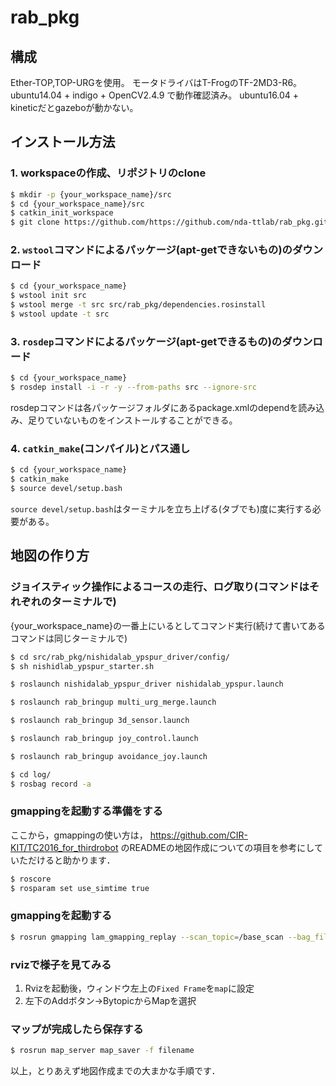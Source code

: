 # rab_pkg
## 構成
Ether-TOP,TOP-URGを使用。
モータドライバはT-FrogのTF-2MD3-R6。
ubuntu14.04 + indigo + OpenCV2.4.9 で動作確認済み。
ubuntu16.04 + kineticだとgazeboが動かない。

## インストール方法
### 1. workspaceの作成、リポジトリのclone
```bash
$ mkdir -p {your_workspace_name}/src
$ cd {your_workspace_name}/src
$ catkin_init_workspace
$ git clone https://github.com/https://github.com/nda-ttlab/rab_pkg.git
```

### 2. `wstool`コマンドによるパッケージ(apt-getできないもの)のダウンロード
```bash
$ cd {your_workspace_name}
$ wstool init src
$ wstool merge -t src src/rab_pkg/dependencies.rosinstall
$ wstool update -t src
```

### 3. `rosdep`コマンドによるパッケージ(apt-getできるもの)のダウンロード
```bash
$ cd {your_workspace_name}
$ rosdep install -i -r -y --from-paths src --ignore-src
```
rosdepコマンドは各パッケージフォルダにあるpackage.xmlのdependを読み込み、足りていないものをインストールすることができる。

### 4. `catkin_make`(コンパイル)とパス通し
```bash
$ cd {your_workspace_name}
$ catkin_make
$ source devel/setup.bash
```
`source
devel/setup.bash`はターミナルを立ち上げる(タブでも)度に実行する必要がある。

## 地図の作り方
### ジョイスティック操作によるコースの走行、ログ取り(コマンドはそれぞれのターミナルで)
{your_workspace_name}の一番上にいるとしてコマンド実行(続けて書いてあるコマンドは同じターミナルで)
```bash
$ cd src/rab_pkg/nishidalab_ypspur_driver/config/
$ sh nishidlab_ypspur_starter.sh

$ roslaunch nishidalab_ypspur_driver nishidalab_ypspur.launch

$ roslaunch rab_bringup multi_urg_merge.launch

$ roslaunch rab_bringup 3d_sensor.launch

$ roslaunch rab_bringup joy_control.launch

$ roslaunch rab_bringup avoidance_joy.launch

$ cd log/
$ rosbag record -a
```

### gmappingを起動する準備をする
ここから，gmappingの使い方は，
https://github.com/CIR-KIT/TC2016_for_thirdrobot
のREADMEの地図作成についての項目を参考にしていただけると助かります．
```bash
$ roscore
$ rosparam set use_simtime true
```

### gmappingを起動する
```bash
$ rosrun gmapping lam_gmapping_replay --scan_topic=/base_scan --bag_filename=hogehoge(相対パス).bag
```

### rvizで様子を見てみる
1. Rvizを起動後，ウィンドウ左上の`Fixed Frame`を`map`に設定
2. 左下のAddボタン->BytopicからMapを選択

### マップが完成したら保存する
```bash
$ rosrun map_server map_saver -f filename
```

以上，とりあえず地図作成までの大まかな手順です．





